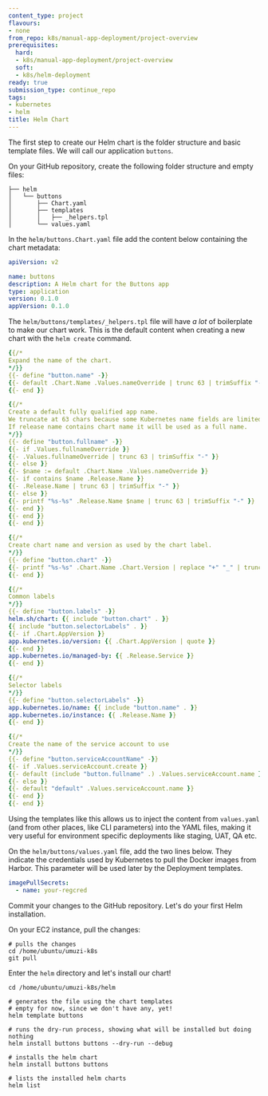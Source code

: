 ```yaml
---
content_type: project
flavours:
- none
from_repo: k8s/manual-app-deployment/project-overview
prerequisites:
  hard:
  - k8s/manual-app-deployment/project-overview
  soft:
  - k8s/helm-deployment
ready: true
submission_type: continue_repo
tags:
- kubernetes
- helm
title: Helm Chart
---
```


The first step to create our Helm chart is the folder structure and basic template files. We will call our application `buttons`.

On your GitHub repository, create the following folder structure and empty files:

```
├── helm
│   └── buttons
│       ├── Chart.yaml
│       ├── templates
│       │   ├── _helpers.tpl
│       └── values.yaml
```

In the `helm/buttons.Chart.yaml` file add the content below containing the chart metadata:

```yaml
apiVersion: v2

name: buttons
description: A Helm chart for the Buttons app
type: application
version: 0.1.0
appVersion: 0.1.0
```

The `helm/buttons/templates/_helpers.tpl` file will have _a lot_ of boilerplate to make our chart work. This is the default content when creating a new chart with the `helm create` command.

```yaml
{{/*
Expand the name of the chart.
*/}}
{{- define "button.name" -}}
{{- default .Chart.Name .Values.nameOverride | trunc 63 | trimSuffix "-" }}
{{- end }}

{{/*
Create a default fully qualified app name.
We truncate at 63 chars because some Kubernetes name fields are limited to this (by the DNS naming spec).
If release name contains chart name it will be used as a full name.
*/}}
{{- define "button.fullname" -}}
{{- if .Values.fullnameOverride }}
{{- .Values.fullnameOverride | trunc 63 | trimSuffix "-" }}
{{- else }}
{{- $name := default .Chart.Name .Values.nameOverride }}
{{- if contains $name .Release.Name }}
{{- .Release.Name | trunc 63 | trimSuffix "-" }}
{{- else }}
{{- printf "%s-%s" .Release.Name $name | trunc 63 | trimSuffix "-" }}
{{- end }}
{{- end }}
{{- end }}

{{/*
Create chart name and version as used by the chart label.
*/}}
{{- define "button.chart" -}}
{{- printf "%s-%s" .Chart.Name .Chart.Version | replace "+" "_" | trunc 63 | trimSuffix "-" }}
{{- end }}

{{/*
Common labels
*/}}
{{- define "button.labels" -}}
helm.sh/chart: {{ include "button.chart" . }}
{{ include "button.selectorLabels" . }}
{{- if .Chart.AppVersion }}
app.kubernetes.io/version: {{ .Chart.AppVersion | quote }}
{{- end }}
app.kubernetes.io/managed-by: {{ .Release.Service }}
{{- end }}

{{/*
Selector labels
*/}}
{{- define "button.selectorLabels" -}}
app.kubernetes.io/name: {{ include "button.name" . }}
app.kubernetes.io/instance: {{ .Release.Name }}
{{- end }}

{{/*
Create the name of the service account to use
*/}}
{{- define "button.serviceAccountName" -}}
{{- if .Values.serviceAccount.create }}
{{- default (include "button.fullname" .) .Values.serviceAccount.name }}
{{- else }}
{{- default "default" .Values.serviceAccount.name }}
{{- end }}
{{- end }}
```

Using the templates like this allows us to inject the content from `values.yaml` (and from other places, like CLI parameters) into the YAML files, making it very useful for environment specific deployments like staging, UAT, QA etc.

On the `helm/buttons/values.yaml` file, add the two lines below. They indicate the credentials used by Kubernetes to pull the Docker images from Harbor. This parameter will be used later by the Deployment templates.

```yaml
imagePullSecrets:
  - name: your-regcred
```

Commit your changes to the GitHub repository. Let's do your first Helm installation.

On your EC2 instance, pull the changes:

```
# pulls the changes
cd /home/ubuntu/umuzi-k8s
git pull
```

Enter the `helm` directory and let's install our chart!
```
cd /home/ubuntu/umuzi-k8s/helm

# generates the file using the chart templates
# empty for now, since we don't have any, yet!
helm template buttons

# runs the dry-run process, showing what will be installed but doing nothing
helm install buttons buttons --dry-run --debug

# installs the helm chart
helm install buttons buttons

# lists the installed helm charts
helm list
```
